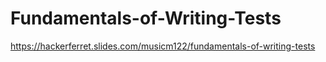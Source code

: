 # Fundamentals-of-Writing-Tests
https://hackerferret.slides.com/musicm122/fundamentals-of-writing-tests
